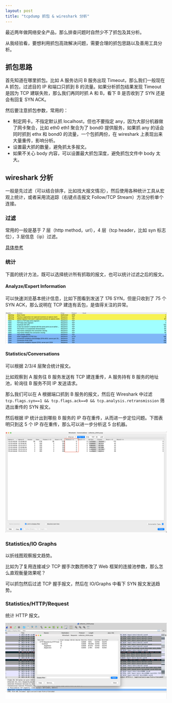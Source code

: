 ```yaml
---
layout: post
title: "tcpdump 抓包 & wireshark 分析"
---
```


最近两年做网络安全产品，那么排查问题时自然少不了抓包及其分析。

从我经验看，要想利用抓包高效解决问题，需要合理的抓包思路以及善用工具分析。

## 抓包思路

首先知道在哪里抓包。比如 A 服务访问 B 服务出现 Timeout，那么我们一般现在 A 抓包，过滤目的 IP 和端口只抓到 B 的流量。如果分析抓包结果发现 Timeout 是因为 TCP 建联失败，那么我们再同时抓 A 和 B，看下 B 是否收到了 SYN 还是会有回复 SYN ACK。

然后要注意抓包参数，常用的：
- 制定网卡。不指定默认抓 localhost，但也不要指定 any，因为大部分机器做了网卡聚合，比如 eth0 eth1 聚合为了 bond0 提供服务，如果抓 any 的话会同时抓到 ethx 和 bond0 的流量，一个包抓两份，在 wireshark 上表现出来大量重传，影响分析。
- 设置最大抓的数量，避免抓太多报文。
- 如果不关心 body 内容，可以设置最大抓包深度，避免抓包文件中 body 太大。

## wireshark 分析

一般是先过滤（可以结合排序，比如找大报文情况），然后使用各种统计工具从宏观上统计，或者采用流追踪（右键点击报文 Follow/TCP Stream）方法分析单个连接。

### 过滤

常用的一般是基于 7 层（http method，url），4 层（tcp header，比如 syn 标志位），3 层信息（ip）过滤。

[具体参考](https://www.wireshark.org/docs/man-pages/wireshark-filter.html)

### 统计

下面的统计方法，既可以选择统计所有抓取的报文，也可以统计过滤之后的报文。

####  Analyze/Expert Information

可以快速浏览基本统计信息，比如下图看到发送了 176 SYN，但是只收到了 75 个 SYN ACK，那么说明在 TCP 建连有丢包，是值得关注的异常。

![summary](assets/image/wireshark/summary.png)

#### Statistics/Conversations

可以根据 2/3/4 层聚合统计报文。

比如观察到 A 服务往 B 服务发送有 TCP 建连重传，A 服务持有 B 服务的地址池，轮询往 B 服务不同 IP 发送请求。

那么我们可以在 A 根据端口抓到 B 服务的报文，然后在 Wireshark 中过滤 `tcp.flags.syn==1 && tcp.flags.ack==0 && tcp.analysis.retransmission` 筛选出重传的 SYN 报文。

然后根据 IP 统计出到哪些 B 服务的 IP 存在重传，从而进一步定位问题。下图表明只到这 5 个 IP 存在重传，那么可以进一步分析这 5 台机器。

![conversation](assets/image/wireshark/conversations.png)

### Statistics/IO Graphs

以折线图观察报文趋势。

比如为了复用连接减少 TCP 握手次数而修改了 Web 框架的连接池参数，那么怎么直观衡量效果呢？

可以抓包然后过滤 TCP 握手报文，然后在 IO/Graphs 中看下 SYN 报文发送趋势。

### Statistics/HTTP/Request

统计 HTTP 报文。

![http](assets/image/wireshark/http.png)
